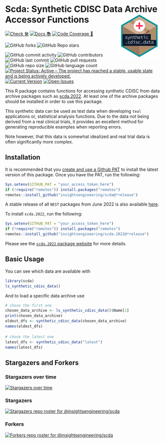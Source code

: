 # Scda: Synthetic CDISC Data Archive Accessor Functions <a href='https://insightsengineering.github.io/scda'><img src="man/figures/logo.png" align="right" height="139" style="max-width: 100%;"/></a>

<!-- start badges -->
[![Check 🛠](https://github.com/insightsengineering/scda/actions/workflows/check.yaml/badge.svg)](https://github.com/insightsengineering/scda/actions/workflows/check.yaml)
[![Docs 📚](https://github.com/insightsengineering/scda/actions/workflows/docs.yaml/badge.svg)](https://insightsengineering.github.io/scda/)
[![Code Coverage 📔](https://raw.githubusercontent.com/insightsengineering/scda/_xml_coverage_reports/data/main/badge.svg)](https://raw.githubusercontent.com/insightsengineering/scda/_xml_coverage_reports/data/main/coverage.xml)

![GitHub forks](https://img.shields.io/github/forks/insightsengineering/scda?style=social)
![GitHub Repo stars](https://img.shields.io/github/stars/insightsengineering/scda?style=social)

![GitHub commit activity](https://img.shields.io/github/commit-activity/m/insightsengineering/scda)
![GitHub contributors](https://img.shields.io/github/contributors/insightsengineering/scda)
![GitHub last commit](https://img.shields.io/github/last-commit/insightsengineering/scda)
![GitHub pull requests](https://img.shields.io/github/issues-pr/insightsengineering/scda)
![GitHub repo size](https://img.shields.io/github/repo-size/insightsengineering/scda)
![GitHub language count](https://img.shields.io/github/languages/count/insightsengineering/scda)
[![Project Status: Active – The project has reached a stable, usable state and is being actively developed.](https://www.repostatus.org/badges/latest/active.svg)](https://www.repostatus.org/#active)
[![Current Version](https://img.shields.io/github/r-package/v/insightsengineering/scda/main?color=purple\&label=package%20version)](https://github.com/insightsengineering/scda/tree/main)
[![Open Issues](https://img.shields.io/github/issues-raw/insightsengineering/scda?color=red\&label=open%20issues)](https://github.com/insightsengineering/scda/issues?q=is%3Aissue+is%3Aopen+sort%3Aupdated-desc)
<!-- end badges -->

This R package contains functions for accessing synthetic CDISC from data archive packages such as [scda.2022](https://insightsengineering.github.io/scda.2022).
At least one of the archive packages should be installed in order to use this package.

This synthetic data can be used as test data when developing `teal` applications or, statistical analysis functions. Due to the data not being derived from a real clinical trials, it provides an excellent method for generating reproducible examples when reporting errors.

Note however, that this data is somewhat idealized and real trial data is often significantly more complex.

## Installation

It is recommended that you [create and use a Github PAT](https://docs.github.com/en/github/authenticating-to-github/keeping-your-account-and-data-secure/creating-a-personal-access-token) to install the latest version of this package. Once you have the PAT, run the following:

```r
Sys.setenv(GITHUB_PAT = "your_access_token_here")
if (!require("remotes")) install.packages("remotes")
remotes::install_github("insightsengineering/scda@*release")
```

A stable release of all `NEST` packages from June 2022 is also available [here](https://github.com/insightsengineering/depository#readme).

To install `scda.2022`, run the following:

```r
Sys.setenv(GITHUB_PAT = "your_access_token_here")
if (!require("remotes")) install.packages("remotes")
remotes::install_github("insightsengineering/scda.2022@*release")
```

Please see the [`scda.2022` package website](https://insightsengineering.github.io/scda.2022/) for more details.

## Basic Usage

You can see which data are available with

```r
library(scda)
ls_synthetic_cdisc_data()
```

And to load a specific data archive use

```r
# chose the first one
chosen_data_archive <- ls_synthetic_cdisc_data()$Name[1]
print(chosen_data_archive)
oldest_dfs <- synthetic_cdisc_data(chosen_data_archive)
names(oldest_dfs)

# chose the latest one
latest_dfs <- synthetic_cdisc_data("latest")
names(latest_dfs)
```

## Stargazers and Forkers

### Stargazers over time

[![Stargazers over time](https://starchart.cc/insightsengineering/scda.svg)](https://starchart.cc/insightsengineering/scda)

### Stargazers

[![Stargazers repo roster for @insightsengineering/scda](https://reporoster.com/stars/insightsengineering/scda)](https://github.com/insightsengineering/scda/stargazers)

### Forkers

[![Forkers repo roster for @insightsengineering/scda](https://reporoster.com/forks/insightsengineering/scda)](https://github.com/insightsengineering/scda/network/members)
